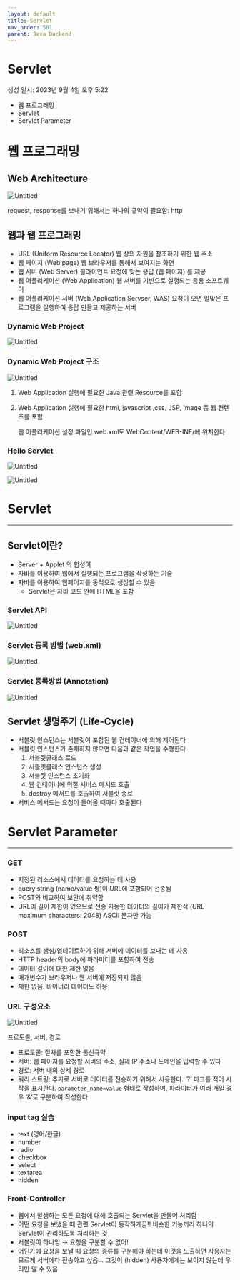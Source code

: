 ```yaml
---
layout: default
title: Servlet
nav_order: 501
parent: Java Backend
---
```


# Servlet

생성 일시: 2023년 9월 4일 오후 5:22

- 웹 프로그래밍
- Servlet
- Servlet Parameter

# 웹 프로그래밍

## Web Architecture

![Untitled](https://img1.daumcdn.net/thumb/R1280x0/?scode=mtistory2&fname=https%3A%2F%2Fblog.kakaocdn.net%2Fdn%2FTUTYB%2FbtsufZSZ7Ok%2FXnGiedd92WxiOICEBBj4Q0%2Fimg.png)

request, response를 보내기 위해서는 하나의 규약이 필요함: http

## 웹과 웹 프로그래밍

- URL (Uniform Resource Locator) 웹 상의 자원을 참조하기 위한 웹 주소
- 웹 페이지 (Web page) 웹 브라우저를 통해서 보여지는 화면
- 웹 서버 (Web Server) 클라이언트 요청에 맞는 응답 (웹 페이지) 를 제공
- 웹 어플리케이션 (Web Application) 웹 서버를 기반으로 실행되는 응용 소프트웨어
- 웹 어플리케이션 서버 (Web Application Servser, WAS) 요청이 오면 알맞은 프로그램을 실행하여 응답 만들고 제공하는 서버

### Dynamic Web Project

![Untitled](https://img1.daumcdn.net/thumb/R1280x0/?scode=mtistory2&fname=https%3A%2F%2Fblog.kakaocdn.net%2Fdn%2FeJWtLO%2FbtsuHbcVHGM%2FHSG0bN1pI79xncHaTQGWKK%2Fimg.png)

### Dynamic Web Project 구조

![Untitled](https://img1.daumcdn.net/thumb/R1280x0/?scode=mtistory2&fname=https%3A%2F%2Fblog.kakaocdn.net%2Fdn%2FcbvygP%2FbtsuGkVuZv9%2Fkrd4wmqKFvVvtJKfsNhnaK%2Fimg.png)

1. Web Application 실행에 필요한 Java 관련 Resource를 포함
2. Web Application 실행에 필요한 html, javascript ,css, JSP, Image 등 웹 컨텐츠를 포함

   웹 어플리케이션 설정 파일인 web.xml도 WebContent/WEB-INF/에 위치한다

### Hello Servlet

![Untitled](https://img1.daumcdn.net/thumb/R1280x0/?scode=mtistory2&fname=https%3A%2F%2Fblog.kakaocdn.net%2Fdn%2Fmp4BU%2FbtsuGoXSxNT%2FdLh6pA8RLKQXkoHbWieAOk%2Fimg.png)

![Untitled](https://img1.daumcdn.net/thumb/R1280x0/?scode=mtistory2&fname=https%3A%2F%2Fblog.kakaocdn.net%2Fdn%2FrO8kC%2FbtsuIzY0dLy%2FNReP9fLgwkn1KnXLAnxH20%2Fimg.png)

# Servlet

---

## Servlet이란?

- Server + Applet 의 합성어
- 자바를 이용하여 웹에서 실행되는 프로그램을 작성하는 기술
- 자바를 이용하여 웹페이지를 동적으로 생성할 수 있음
  - Servlet은 자바 코드 안에 HTML을 포함

### Servlet API

![Untitled](https://img1.daumcdn.net/thumb/R1280x0/?scode=mtistory2&fname=https%3A%2F%2Fblog.kakaocdn.net%2Fdn%2Fs1wvf%2FbtsuIEssLMJ%2FiXzfB9hS4KrST5QzoO4Cek%2Fimg.png)

### Servlet 등록 방법 (web.xml)

![Untitled](https://img1.daumcdn.net/thumb/R1280x0/?scode=mtistory2&fname=https%3A%2F%2Fblog.kakaocdn.net%2Fdn%2FdiV0iM%2FbtsuG8tI6UC%2F8q3LS7ZWaZNoxodaMN6pQK%2Fimg.png)

### Servlet 등록방법 (Annotation)

![Untitled](https://img1.daumcdn.net/thumb/R1280x0/?scode=mtistory2&fname=https%3A%2F%2Fblog.kakaocdn.net%2Fdn%2Fb2NStg%2FbtsugRHee4o%2FJNfjiXUhSiGkREjDehKf11%2Fimg.png)

## Servlet 생명주기 (Life-Cycle)

- 서블릿 인스턴스는 서블릿이 포함된 웹 컨테이너에 의해 제어된다
- 서블릿 인스턴스가 존재하지 않으면 다음과 같은 작업을 수행한다
  1. 서블릿클래스 로드
  2. 서블릿클래스 인스턴스 생성
  3. 서블릿 인스턴스 초기화
  4. 웹 컨테이너에 의한 서비스 메서드 호출
  5. destroy 메서드를 호출하여 서블릿 종료
- 서비스 메서드는 요청이 들어올 때마다 호출된다

# Servlet Parameter

---

### GET

- 지정된 리소스에서 데이터를 요청하는 데 사용
- query string (name/value 쌍)이 URL에 포함되어 전송됨
- POST와 비교하여 보안에 취약함
- URL이 길이 제한이 있으므로 전송 가능한 데이터의 길이가 제한적 (URL maximum characters: 2048)
  ASCII 문자만 가능

### POST

- 리소스를 생성/업데이트하기 위해 서버에 데이터를 보내는 데 사용
- HTTP header의 body에 파라미터를 포함하여 전송
- 데이터 길이에 대한 제한 없음
- 매개변수가 브라우저나 웹 서버에 저장되지 않음
- 제한 없음. 바이너리 데이터도 허용

### URL 구성요소

![Untitled](https://img1.daumcdn.net/thumb/R1280x0/?scode=mtistory2&fname=https%3A%2F%2Fblog.kakaocdn.net%2Fdn%2FcyGBqe%2FbtsuG6bHFnX%2FAS4mVDeOxk5OrigHjwRGtK%2Fimg.png)

프로토콜, 서버, 경로

- 프로토콜: 절차를 포함한 통신규약
- 서버: 웹 페이지를 요청할 서버의 주소, 실제 IP 주소나 도메인을 입력할 수 있다
- 경로: 서버 내의 상세 경로
- 쿼리 스트링: 추가로 서버로 데이터를 전송하기 위해서 사용한다. ‘?’ 마크를 적어 시작을 표시한다. `parameter_name=value` 형태로 작성하며, 파라미터가 여러 개일 경우 ‘&’로 구분하여 작성한다

### input tag 실습

- text (영어/한글)
- number
- radio
- checkbox
- select
- textarea
- hidden

### Front-Controller

- 웹에서 발생하는 모든 요청에 대해 호출되는 Servlet을 만들어 처리함
- 어떤 요청을 보냈을 때 관련 Servlet이 동작하게끔!! 비슷한 기능끼리 하나의 Servlet이 관리하도록 처리하는 것
- 서블릿이 하나임 → 요청을 구분할 수 없어!
- 어딘가에 요청을 보낼 때 요청의 종류를 구분해야 하는데 이것을 노출하면 사용자는 모르게 서버에다 전송하고 싶음… 그것이 (hidden) 사용자에게는 보이지 않는데 우리만 알 수 있음
